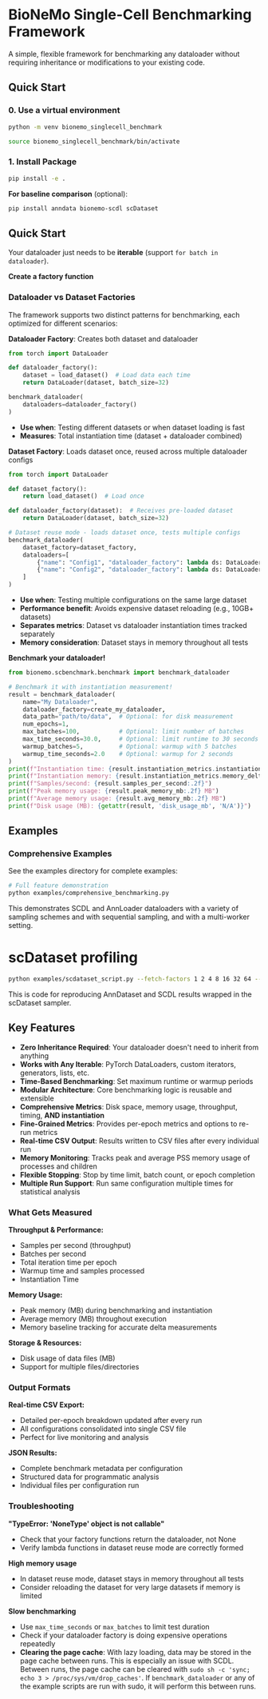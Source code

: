 # BioNeMo Single-Cell Benchmarking Framework

A simple, flexible framework for benchmarking any dataloader without requiring inheritance or modifications to your existing code.


## Quick Start

### 0. Use a virtual environment

```bash
python -m venv bionemo_singlecell_benchmark

source bionemo_singlecell_benchmark/bin/activate
```

### 1. Install Package

```bash
pip install -e .
```

**For baseline comparison** (optional):
```bash
pip install anndata bionemo-scdl scDataset
```

## Quick Start

Your dataloader just needs to be **iterable** (support `for batch in dataloader`).

**Create a factory function**

### Dataloader vs Dataset Factories

The framework supports two distinct patterns for benchmarking, each optimized for different scenarios:

**Dataloader Factory**: Creates both dataset and dataloader
```python
from torch import DataLoader

def dataloader_factory():
    dataset = load_dataset()  # Load data each time
    return DataLoader(dataset, batch_size=32)

benchmark_dataloader(
    dataloaders=dataloader_factory()
)

```
- **Use when**: Testing different datasets or when dataset loading is fast
- **Measures**: Total instantiation time (dataset + dataloader combined)

**Dataset Factory**: Loads dataset once, reused across multiple dataloader configs
```python
from torch import DataLoader

def dataset_factory():
    return load_dataset()  # Load once

def dataloader_factory(dataset):  # Receives pre-loaded dataset
    return DataLoader(dataset, batch_size=32)

# Dataset reuse mode - loads dataset once, tests multiple configs
benchmark_dataloader(
    dataset_factory=dataset_factory,
    dataloaders=[
        {"name": "Config1", "dataloader_factory": lambda ds: DataLoader(ds, batch_size=32)},
        {"name": "Config2", "dataloader_factory": lambda ds: DataLoader(ds, batch_size=64)}
    ]
)
```

- **Use when**: Testing multiple configurations on the same large dataset
- **Performance benefit**: Avoids expensive dataset reloading (e.g., 10GB+ datasets)
- **Separates metrics**: Dataset vs dataloader instantiation times tracked separately
- **Memory consideration**: Dataset stays in memory throughout all tests

**Benchmark your dataloader!**
```python
from bionemo.scbenchmark.benchmark import benchmark_dataloader

# Benchmark it with instantiation measurement!
result = benchmark_dataloader(
    name="My Dataloader",
    dataloader_factory=create_my_dataloader,
    data_path="path/to/data",  # Optional: for disk measurement
    num_epochs=1,
    max_batches=100,           # Optional: limit number of batches
    max_time_seconds=30.0,     # Optional: limit runtime to 30 seconds
    warmup_batches=5,          # Optional: warmup with 5 batches
    warmup_time_seconds=2.0    # Optional: warmup for 2 seconds
)
print(f"Instantiation time: {result.instantiation_metrics.instantiation_time_seconds:.4f}s")
print(f"Instantiation memory: {result.instantiation_metrics.memory_delta_mb:.2f} MB")
print(f"Samples/second: {result.samples_per_second:.2f}")
print(f"Peak memory usage: {result.peak_memory_mb:.2f} MB")
print(f"Average memory usage: {result.avg_memory_mb:.2f} MB")
print(f"Disk usage (MB): {getattr(result, 'disk_usage_mb', 'N/A')}")
```

## Examples


### Comprehensive Examples


See the examples directory for complete examples:
```bash
# Full feature demonstration
python examples/comprehensive_benchmarking.py
```

This demonstrates SCDL and AnnLoader dataloaders with a variety of sampling schemes and with sequential sampling, and with a multi-worker setting.

# scDataset profiling
```bash
python examples/scdataset_script.py --fetch-factors 1 2 4 8 16 32 64 --block-sizes 1 4 8 16 32 64
```
This is code for reproducing AnnDataset and SCDL results wrapped in the scDataset sampler.
## Key Features

- **Zero Inheritance Required**: Your dataloader doesn't need to inherit from anything
- **Works with Any Iterable**: PyTorch DataLoaders, custom iterators, generators, lists, etc.
- **Time-Based Benchmarking**: Set maximum runtime or warmup periods
- **Modular Architecture**: Core benchmarking logic is reusable and extensible
- **Comprehensive Metrics**: Disk space, memory usage, throughput, timing, **AND instantiation**
- **Fine-Grained Metrics**: Provides per-epoch metrics and options to re-run metrics
- **Real-time CSV Output**: Results written to CSV files after every individual run
- **Memory Monitoring**: Tracks peak and average PSS memory usage of processes and children
- **Flexible Stopping**: Stop by time limit, batch count, or epoch completion
- **Multiple Run Support**: Run same configuration multiple times for statistical analysis

### What Gets Measured

**Throughput & Performance:**
- Samples per second (throughput)
- Batches per second
- Total iteration time per epoch
- Warmup time and samples processed
- Instantiation Time

**Memory Usage:**
- Peak memory (MB) during benchmarking and instantiation
- Average memory (MB) throughout execution
- Memory baseline tracking for accurate delta measurements

**Storage & Resources:**
- Disk usage of data files (MB)
- Support for multiple files/directories

### Output Formats

**Real-time CSV Export:**
- Detailed per-epoch breakdown updated after every run
- All configurations consolidated into single CSV file
- Perfect for live monitoring and analysis

**JSON Results:**
- Complete benchmark metadata per configuration
- Structured data for programmatic analysis
- Individual files per configuration run


### Troubleshooting
**"TypeError: 'NoneType' object is not callable"**
- Check that your factory functions return the dataloader, not None
- Verify lambda functions in dataset reuse mode are correctly formed

**High memory usage**
- In dataset reuse mode, dataset stays in memory throughout all tests
- Consider reloading the dataset for very large datasets if memory is limited

**Slow benchmarking**
- Use `max_time_seconds` or `max_batches` to limit test duration
- Check if your dataloader factory is doing expensive operations repeatedly
- **Clearing the page cache**: With lazy loading, data may be stored in the page cache between runs. This is especially an issue with SCDL. Between runs, the page cache can be cleared with
```sudo sh -c 'sync; echo 3 > /proc/sys/vm/drop_caches'```. If `benchmark_dataloader` or any of the example scripts are run with sudo, it will perform this between runs.
